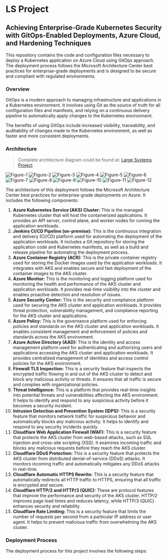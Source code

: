 # LS Project
## Achieving Enterprise-Grade Kubernetes Security with GitOps-Enabled Deployments, Azure Cloud, and Hardening Techniques
This repository contains the code and configuration files necessary to deploy a Kubernetes application on Azure Cloud using GitOps approach. The deployment process follows the Microsoft Architecture Center best practices for enterprise-grade deployments and is designed to be secure and compliant with regulated environments.
### Overview
GitOps is a modern approach to managing infrastructure and applications in a Kubernetes environment. It involves using Git as the source of truth for all configuration files and manifests, and relying on a continuous delivery pipeline to automatically apply changes to the Kubernetes environment.

The benefits of using GitOps include increased visibility, traceability, and auditability of changes made to the Kubernetes environment, as well as faster and more consistent deployments.
### Architecture
> Complete architecture diagram could be found at: [Large Systems Project](https://husseinahmed-dev.github.io/LS-Project/)

![Figure-1](svg-pan-zoom-master/src/media/Figure-1.jpg)
![Figure-2](svg-pan-zoom-master/src/media/Figure-2.jpg)
![Figure-3](svg-pan-zoom-master/src/media/Figure-3.jpg)
![Figure-4](svg-pan-zoom-master/src/media/Figure-4.jpg)
![Figure-5](svg-pan-zoom-master/src/media/Figure-5.jpg)
![Figure-6](svg-pan-zoom-master/src/media/Figure-6.jpg)
![Figure-7](svg-pan-zoom-master/src/media/Figure-7.jpg)
![Figure-8](svg-pan-zoom-master/src/media/Figure-8.jpg)
![Figure-9](svg-pan-zoom-master/src/media/Figure-9.jpg)
![Figure-10](svg-pan-zoom-master/src/media/Figure-10.jpg)
![Figure-11](svg-pan-zoom-master/src/media/Figure-11.jpg)
![Figure-12](svg-pan-zoom-master/src/media/Figure-12.jpg)

The architecture of this deployment follows the Microsoft Architecture Center best practices for enterprise-grade deployments on Azure. It includes the following components:

1. **Azure Kubernetes Service (AKS) Cluster:** This is the managed Kubernetes cluster that will host the containerized applications. It provides an API server, control plane, and worker nodes for running the application workloads.
2. **Jenkins CI/CD Pipeline (on-premise):** This is the continuous integration and delivery (CI/CD) platform used for automating the deployment of the application workloads. It includes a Git repository for storing the application code and Kubernetes manifests, as well as a build and release pipeline for automating the deployment process.
3. **Azure Container Registry (ACR):** This is the private container registry used for storing the Docker images used by the application workloads. It integrates with AKS and enables secure and fast deployment of the container images to the AKS cluster.
4. **Azure Monitor:** This is the monitoring and logging platform used for monitoring the health and performance of the AKS cluster and application workloads. It provides real-time visibility into the cluster and enables proactive detection and resolution of issues.
5. **Azure Security Center:** This is the security and compliance platform used for securing the AKS cluster and application workloads. It provides threat protection, vulnerability management, and compliance reporting for the AKS cluster and applications.
6. **Azure Policy:** This is the governance platform used for enforcing policies and standards on the AKS cluster and application workloads. It enables consistent management and enforcement of policies and standards across the AKS environment.
7. **Azure Active Directory (AAD):** This is the identity and access management platform used for authenticating and authorizing users and applications accessing the AKS cluster and application workloads. It provides centralized management of identities and access control policies for the AKS environment.
8. **Firewall TLS Inspection:** This is a security feature that inspects the encrypted traffic flowing in and out of the AKS cluster to detect and block any malicious activity or threats. It ensures that all traffic is secure and complies with organizational policies.
9. **Threat Intelligence:** This is a platform that provides real-time insights into potential threats and vulnerabilities affecting the AKS environment. It helps to identify and respond to any suspicious activity before it becomes a security incident.
10. **Intrusion Detection and Prevention System (IDPS):** This is a security feature that monitors network traffic for suspicious behavior and automatically blocks any malicious activity. It helps to identify and respond to any security incidents quickly.
11. **Cloudflare Web Application Firewall (WAF):** This is a security feature that protects the AKS cluster from web-based attacks, such as SQL injection and cross-site scripting (XSS). It examines incoming traffic and blocks any malicious requests before they reach the AKS cluster.
12. **Cloudflare DDoS Protection:** This is a security feature that protects the AKS cluster from distributed denial-of-service (DDoS) attacks. It monitors incoming traffic and automatically mitigates any DDoS attacks in real-time.
13. **Cloudflare Automatic HTTPS Rewrite:** This is a security feature that automatically redirects all HTTP traffic to HTTPS, ensuring that all traffic is encrypted and secure.
14. **Cloudflare HTTP/2 and HTTP/3 (QUIC):** These are protocol features that improve the performance and security of the AKS cluster. HTTP/2 improves page load times and reduces latency, while HTTP/3 (QUIC) enhances security and reliability.
15. **Cloudflare Rate Limiting:** This is a security feature that limits the number of requests per second from a particular IP address or user agent. It helps to prevent malicious traffic from overwhelming the AKS cluster.


### Deployment Process
The deployment process for this project involves the following steps: